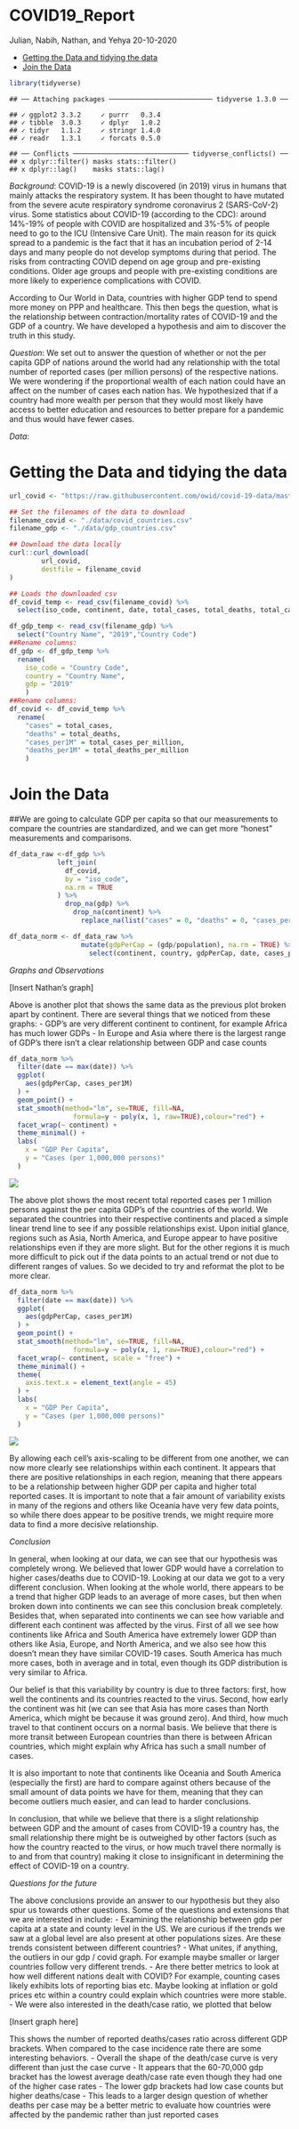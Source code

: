 COVID19\_Report
================
Julian, Nabih, Nathan, and Yehya
20-10-2020

  - [Getting the Data and tidying the
    data](#getting-the-data-and-tidying-the-data)
  - [Join the Data](#join-the-data)

``` r
library(tidyverse)
```

    ## ── Attaching packages ────────────────────────── tidyverse 1.3.0 ──

    ## ✓ ggplot2 3.3.2     ✓ purrr   0.3.4
    ## ✓ tibble  3.0.3     ✓ dplyr   1.0.2
    ## ✓ tidyr   1.1.2     ✓ stringr 1.4.0
    ## ✓ readr   1.3.1     ✓ forcats 0.5.0

    ## ── Conflicts ───────────────────────────── tidyverse_conflicts() ──
    ## x dplyr::filter() masks stats::filter()
    ## x dplyr::lag()    masks stats::lag()

<!-- -------------------------------------------------- -->

*Background*: COVID-19 is a newly discovered (in 2019) virus in humans
that mainly attacks the respiratory system. It has been thought to have
mutated from the severe acute respiratory syndrome coronavirus 2
(SARS-CoV-2) virus. Some statistics about COVID-19 (according to the
CDC): around 14%-19% of people with COVID are hospitalized and 3%-5% of
people need to go to the ICU (Intensive Care Unit). The main reason for
its quick spread to a pandemic is the fact that it has an incubation
period of 2-14 days and many people do not develop symptoms during that
period. The risks from contracting COVID depend on age group and
pre-existing conditions. Older age groups and people with pre-existing
conditions are more likely to experience complications with COVID.

According to Our World in Data, countries with higher GDP tend to spend
more money on PPP and healthcare. This then begs the question, what is
the relationship between contraction/mortality rates of COVID-19 and the
GDP of a country. We have developed a hypothesis and aim to discover the
truth in this study.

<!-- -------------------------------------------------- -->

*Question*: We set out to answer the question of whether or not the per
capita GDP of nations around the world had any relationship with the
total number of reported cases (per million persons) of the respective
nations. We were wondering if the proportional wealth of each nation
could have an affect on the number of cases each nation has. We
hypothesized that if a country had more wealth per person that they
would most likely have access to better education and resources to
better prepare for a pandemic and thus would have fewer cases.

<!-- -------------------------------------------------- -->

*Data*:

# Getting the Data and tidying the data

<!------------------------------------------------------>

``` r
url_covid <- "https://raw.githubusercontent.com/owid/covid-19-data/master/public/data/owid-covid-data.csv"

## Set the filenames of the data to download
filename_covid <- "./data/covid_countries.csv"
filename_gdp <- "./data/gdp_countries.csv"

## Download the data locally
curl::curl_download(
        url_covid,
        destfile = filename_covid
)

## Loads the downloaded csv
df_covid_temp <- read_csv(filename_covid) %>% 
  select(iso_code, continent, date, total_cases, total_deaths, total_cases_per_million, total_deaths_per_million, population)

df_gdp_temp <- read_csv(filename_gdp) %>% 
  select("Country Name", "2019","Country Code")
##Rename columns:
df_gdp <- df_gdp_temp %>% 
  rename(
    iso_code = "Country Code",
    country = "Country Name",
    gdp = "2019"
    )
##Rename columns:
df_covid <- df_covid_temp %>% 
  rename(
    "cases" = total_cases,
    "deaths" = total_deaths,
    "cases_per1M" = total_cases_per_million,
    "deaths_per1M" = total_deaths_per_million
    )
```

# Join the Data

<!-- -------------------------------------------------- -->

\#\#We are going to calculate GDP per capita so that our measurements to
compare the countries are standardized, and we can get more “honest”
measurements and comparisons.

``` r
df_data_raw <-df_gdp %>%
            left_join(
              df_covid,
              by = "iso_code",
              na.rm = TRUE
            ) %>% 
              drop_na(gdp) %>% 
                drop_na(continent) %>% 
                  replace_na(list("cases" = 0, "deaths" = 0, "cases_per1M" = 0,  "deaths_per1M" = 0))

df_data_norm <- df_data_raw %>% 
                  mutate(gdpPerCap = (gdp/population), na.rm = TRUE) %>% 
                    select(continent, country, gdpPerCap, date, cases_per1M, deaths_per1M)
```

<!-- -------------------------------------------------- -->

*Graphs and Observations*

\[Insert Nathan’s graph\]

Above is another plot that shows the same data as the previous plot
broken apart by continent. There are several things that we noticed from
these graphs: - GDP’s are very different continent to continent, for
example Africa has much lower GDPs - In Europe and Asia where there is
the largest range of GDP’s there isn’t a clear relationship between GDP
and case counts

``` r
df_data_norm %>%
  filter(date == max(date)) %>% 
  ggplot(
    aes(gdpPerCap, cases_per1M)
  ) +
  geom_point() +
  stat_smooth(method="lm", se=TRUE, fill=NA,
                formula=y ~ poly(x, 1, raw=TRUE),colour="red") +
  facet_wrap(~ continent) +
  theme_minimal() +
  labs(
    x = "GDP Per Capita",
    y = "Cases (per 1,000,000 persons)"
  )
```

![](Covid19_Report_files/figure-gfm/byCountry_nonscaled-1.png)<!-- -->

The above plot shows the most recent total reported cases per 1 million
persons against the per capita GDP’s of the countries of the world. We
separated the countries into their respective continents and placed a
simple linear trend line to see if any possible relationships exist.
Upon initial glance, regions such as Asia, North America, and Europe
appear to have positive relationships even if they are more slight. But
for the other regions it is much more difficult to pick out if the data
points to an actual trend or not due to different ranges of values. So
we decided to try and reformat the plot to be more clear.

``` r
df_data_norm %>%
  filter(date == max(date)) %>% 
  ggplot(
    aes(gdpPerCap, cases_per1M)
  ) +
  geom_point() +
  stat_smooth(method="lm", se=TRUE, fill=NA,
                formula=y ~ poly(x, 1, raw=TRUE),colour="red") +
  facet_wrap(~ continent, scale = "free") +
  theme_minimal() +
  theme(
    axis.text.x = element_text(angle = 45)
  ) +
  labs(
    x = "GDP Per Capita",
    y = "Cases (per 1,000,000 persons)"
  )
```

![](Covid19_Report_files/figure-gfm/byCountry_scaled-1.png)<!-- -->

By allowing each cell’s axis-scaling to be different from one another,
we can now more clearly see relationships within each continent. It
appears that there are positive relationships in each region, meaning
that there appears to be a relationship between higher GDP per capita
and higher total reported cases. It is important to note that a fair
amount of variability exists in many of the regions and others like
Oceania have very few data points, so while there does appear to be
positive trends, we might require more data to find a more decisive
relationship.

<!-- -------------------------------------------------- -->

*Conclusion*

In general, when looking at our data, we can see that our hypothesis was
completely wrong. We believed that lower GDP would have a correlation to
higher cases/deaths due to COVID-19. Looking at our data we got to a
very different conclusion. When looking at the whole world, there
appears to be a trend that higher GDP leads to an average of more cases,
but then when broken down into continents we can see this conclusion
break completely. Besides that, when separated into continents we can
see how variable and different each continent was affected by the virus.
First of all we see how continents like Africa and South America have
extremely lower GDP than others like Asia, Europe, and North America,
and we also see how this doesn’t mean they have similar COVID-19 cases.
South America has much more cases, both in average and in total, even
though its GDP distribution is very similar to Africa.

Our belief is that this variability by country is due to three factors:
first, how well the continents and its countries reacted to the virus.
Second, how early the continent was hit (we can see that Asia has more
cases than North America, which might be because it was ground zero).
And third, how much travel to that continent occurs on a normal basis.
We believe that there is more transit between European countries than
there is between African countries, which might explain why Africa has
such a small number of cases.

It is also important to note that continents like Oceania and South
America (especially the first) are hard to compare against others
because of the small amount of data points we have for them, meaning
that they can become outliers much easier, and can lead to harder
conclusions.

In conclusion, that while we believe that there is a slight relationship
between GDP and the amount of cases from COVID-19 a country has, the
small relationship there might be is outweighed by other factors (such
as how the country reacted to the virus, or how much travel there
normally is to and from that country) making it close to insignificant
in determining the effect of COVID-19 on a country.

<!-- -------------------------------------------------- -->

*Questions for the future*

The above conclusions provide an answer to our hypothesis but they also
spur us towards other questions. Some of the questions and extensions
that we are interested in include: - Examining the relationship between
gdp per capita at a state and county level in the US. We are curious if
the trends we saw at a global level are also present at other
populations sizes. Are these trends consistent between different
countries? - What unites, if anything, the outliers in our gdp / covid
graph. For example maybe smaller or larger countries follow very
different trends. - Are there better metrics to look at how well
different nations dealt with COVID? For example, counting cases likely
exhibits lots of reporting bias etc. Maybe looking at inflation or gold
prices etc within a country could explain which countries were more
stable. - We were also interested in the death/case ratio, we plotted
that below

\[Insert graph here\]

This shows the number of reported deaths/cases ratio across different
GDP brackets. When compared to the case incidence rate there are some
interesting behaviors. - Overall the shape of the death/case curve is
very different than just the case curve - It appears that the 60-70,000
gdp bracket has the lowest average death/case rate even though they had
one of the higher case rates - The lower gdp brackets had low case
counts but higher deaths/case - This leads to a larger design question
of whether deaths per case may be a better metric to evaluate how
countries were affected by the pandemic rather than just reported cases
